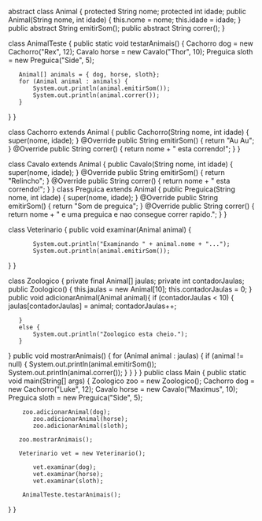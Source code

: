 abstract class Animal {
   protected String nome;
   protected int idade;
   public Animal(String nome, int idade) {
       this.nome = nome;
       this.idade = idade;
   }
   public abstract String emitirSom();
   public abstract String correr();
}

class AnimalTeste {
   public static void testarAnimais() {
       Cachorro dog = new Cachorro("Rex", 12);
       Cavalo horse = new Cavalo("Thor", 10);
       Preguica sloth = new Preguica("Side", 5);
    
       Animal[] animals = { dog, horse, sloth};
       for (Animal animal : animals) {
           System.out.println(animal.emitirSom());
           System.out.println(animal.correr());
       }
   }
}

class Cachorro extends Animal {
   public Cachorro(String nome, int idade) {
       super(nome, idade);
   }
   @Override
   public String emitirSom() {
       return "Au Au";
   }
   @Override
   public String correr() {
       return nome + " esta correndo!";
   }
}

class Cavalo extends Animal {
   public Cavalo(String nome, int idade) {
       super(nome, idade);
   }
   @Override
   public String emitirSom() {
       return "Relincho";
   }
   @Override
   public String correr() {
       return nome + " esta correndo!";
   }
}
class Preguica extends Animal {
   public Preguica(String nome, int idade) {
       super(nome, idade);
   }
   @Override
   public String emitirSom() {
       return "Som de preguica";
   }
   @Override
   public String correr() {
       return nome + " e uma preguica e nao consegue correr rapido.";
   }
}

class Veterinario {
   public void examinar(Animal animal)  {
   
           System.out.println("Examinando " + animal.nome + "...");
           System.out.println(animal.emitirSom());
     
   }
}

class Zoologico {
   private final Animal[] jaulas;
   private int contadorJaulas;
   public Zoologico() {
       this.jaulas = new Animal[10];
       this.contadorJaulas = 0;
   }
   public void adicionarAnimal(Animal animal){
       if (contadorJaulas < 10) {
       		jaulas[contadorJaulas] = animal;
       		contadorJaulas++;
       	
      
       }	
       else {
           System.out.println("Zoologico esta cheio.");
       }
     
   }
  public void mostrarAnimais() {
       for (Animal animal : jaulas) {
           if (animal != null) {
               System.out.println(animal.emitirSom());
               System.out.println(animal.correr());
           }
       }
   }
}
public class Main {
   public static void main(String[] args) {
       Zoologico zoo = new Zoologico();
       Cachorro dog = new Cachorro("Luke", 12);
       Cavalo horse = new Cavalo("Maximus", 10);
       Preguica sloth = new Preguica("Side", 5);
      
    
    
       	zoo.adicionarAnimal(dog);
           zoo.adicionarAnimal(horse);
           zoo.adicionarAnimal(sloth);
    
       zoo.mostrarAnimais();
 
       Veterinario vet = new Veterinario();
     
           vet.examinar(dog);
           vet.examinar(horse);
           vet.examinar(sloth);
  
        AnimalTeste.testarAnimais();
   }
}

